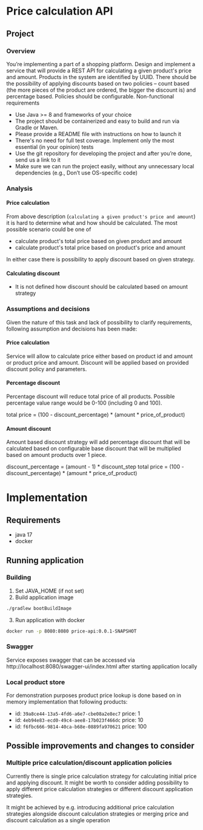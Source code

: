 # Price calculation API

## Project

### Overview
You’re implementing a part of a shopping platform. Design and implement a service that will provide a REST API for calculating a given product's price and amount. Products in the system are identified by UUID. There should be the possibility of applying discounts based on two policies – count based (the more pieces of the product are ordered, the bigger the discount is) and percentage based. Policies should be configurable. Non-functional requirements

- Use Java >= 8 and frameworks of your choice
- The project should be containerized and easy to build and run via Gradle or Maven.
- Please provide a README file with instructions on how to launch it
- There's no need for full test coverage. Implement only the most essential (in your opinion) tests
- Use the git repository for developing the project and after you’re done, send us a link to it
- Make sure we can run the project easily, without any unnecessary local dependencies (e.g., Don’t use OS-specific code)

### Analysis
#### Price calculation
From above description (`calculating a given product's price and amount`) it is hard to determine what and how should be calculated. The most possible scenario could be one of
- calculate product's total price based on given product and amount
- calculate product's total price based on product's price and amount

In either case there is possibility to apply discount based on given strategy.

#### Calculating discount
- It is not defined how discount should be calculated based on amount strategy

### Assumptions and decisions
Given the nature of this task and lack of possibility to clarify requirements, following assumption and decisions  has been made:

#### Price calculation

Service will allow to calculate price either based on product id and amount or product price and amount.
Discount will be applied based on provided discount policy and parameters.

#### Percentage discount
Percentage discount will reduce total price of all products. Possible percentage value range would be 0-100 (including 0 and 100).

total price = (100 - discount_percentage) * (amount * price_of_product)

#### Amount discount
Amount based discount strategy will add percentage discount that will be calculated based on configurable base discount that will be multiplied based on amount products over 1 piece.

discount_percentage = (amount - 1) * discount_step
total price = (100 - discount_percentage) * (amount * price_of_product)

# Implementation

## Requirements

- java 17
- docker

## Running application

### Building

1. Set JAVA_HOME (if not set)
2. Build application image

```bash
./gradlew bootBuildImage
```

3. Run application with docker

```bash
docker run -p 8080:8080 price-api:0.0.1-SNAPSHOT
```

### Swagger

Service exposes swagger that can be accessed via http://localhost:8080/swagger-ui/index.html after starting application
locally

### Local product store

For demonstration purposes product price lookup is done based on in memory implementation that following products:

- id: `39a8ce44-13a5-4fd6-a6e7-cbe08a2e8ec7` price: 1
- id: `4eb94e83-ecd0-49c4-aee8-17b023f466dc` price: 10
- id: `f6fbc666-9814-40ca-b68e-0889fa970621` price: 100

## Possible improvements and changes to consider
### Multiple price calculation/discount application policies
Currently there is single price calculation strategy for calculating initial price and applying discount.
It might be worth to consider adding possibility to apply different price calculation strategies or different discount application strategies. 

It might be achieved by e.g. introducing additional price calculation strategies alongside discount calculation strategies 
or merging price and discount calculation as a single operation

